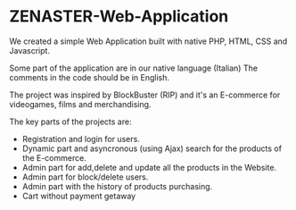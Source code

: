 # ZENASTER-Web-Application
We created a simple Web Application built with native PHP, HTML, CSS and Javascript.

Some part of the application are in our native language (Italian) The comments in the code should be in English.

The project was inspired by BlockBuster (RIP) and it's an E-commerce for videogames, films and merchandising.

The key parts of the projects are:

- Registration and login for users.
- Dynamic part and asyncronous (using Ajax) search for the products of the E-commerce.
- Admin part for add,delete and update all the products in the Website.
- Admin part for block/delete users.
- Admin part with the history of products purchasing.
- Cart without payment getaway
